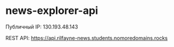 # news-explorer-api

Публичный IP: 130.193.48.143

REST API: https://api.rilfayne-news.students.nomoredomains.rocks
